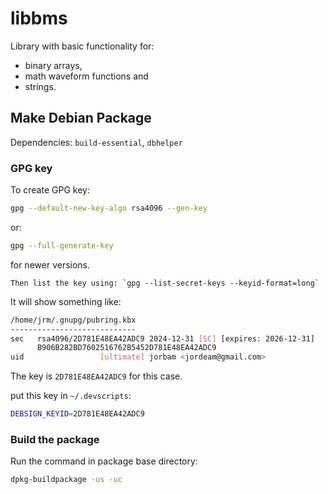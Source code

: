 # libbms

Library with basic functionality for:

- binary arrays,
- math waveform functions and
- strings. 

## Make Debian Package

Dependencies: `build-essential`, `dbhelper`

### GPG key

To create GPG key:

```bash
gpg --default-new-key-algo rsa4096 --gen-key
```

or:

```bash
gpg --full-generate-key
```

for newer versions.

	Then list the key using: `gpg --list-secret-keys --keyid-format=long`

It will show something like:

```bash
/home/jrm/.gnupg/pubring.kbx
----------------------------
sec   rsa4096/2D781E48EA42ADC9 2024-12-31 [SC] [expires: 2026-12-31]
      B906B282BD7602516762B5452D781E48EA42ADC9
uid                 [ultimate] jorbam <jordeam@gmail.com>
```

The key is `2D781E48EA42ADC9` for this case.

put this key in `~/.devscripts`:

```bash
DEBSIGN_KEYID=2D781E48EA42ADC9
```

### Build the package

Run the command in package base directory:

```bash
dpkg-buildpackage -us -uc
```
